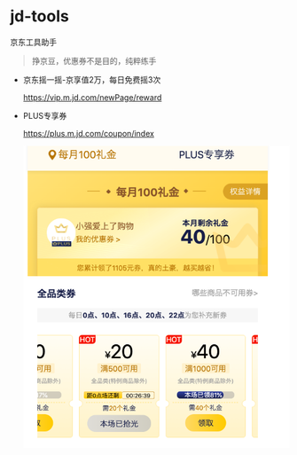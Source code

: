 # jd-tools
京东工具助手

> 挣京豆，优惠券不是目的，纯粹练手


- 京东摇一摇-京享值2万，每日免费摇3次
    
  https://vip.m.jd.com/newPage/reward

- PLUS专享券

  https://plus.m.jd.com/coupon/index
  
  ![](./coupon/snapshot.png)
  
